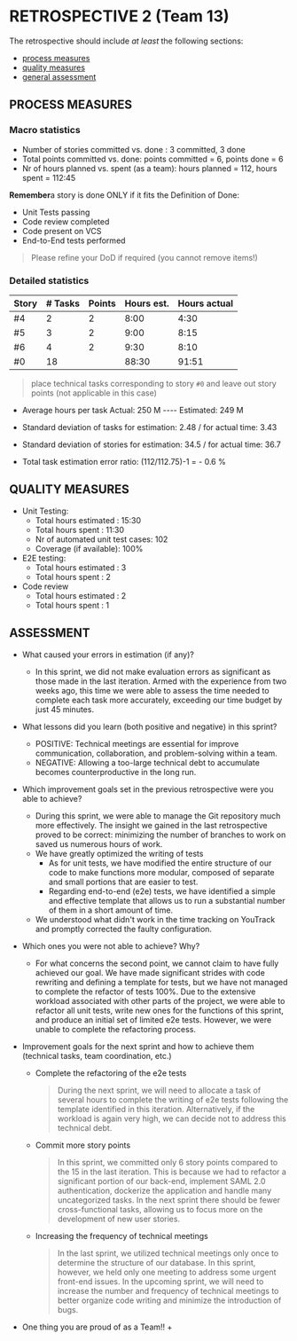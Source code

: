 RETROSPECTIVE 2 (Team 13)
=====================================

The retrospective should include _at least_ the following
sections:

- [process measures](#process-measures)
- [quality measures](#quality-measures)
- [general assessment](#assessment)

## PROCESS MEASURES

### Macro statistics

- Number of stories committed vs. done : 3 committed, 3 done
- Total points committed vs. done: points committed = 6, points done = 6
- Nr of hours planned vs. spent (as a team): hours planned = 112, hours spent = 112:45

**Remember**a story is done ONLY if it fits the Definition of Done:
 
- Unit Tests passing
- Code review completed
- Code present on VCS
- End-to-End tests performed

> Please refine your DoD if required (you cannot remove items!)

### Detailed statistics

| Story  | # Tasks | Points | Hours est. | Hours actual |
|--------|---------|--------|------------|--------------|
| #4 	|     2	|    2	|   8:00   	|        4:30	|
| #5  	|     3	|    2	|   9:00		|       8:15   	|
| #6  	|     4	|    2	|   9:30  	|       8:10  	|
| #0  	|     18	|    	|   88:30 	|       91:51   	|

   

> place technical tasks corresponding to story `#0` and leave out story points (not applicable in this case)

- Average hours per task    Actual: 250 M ---- Estimated: 249 M
- Standard deviation of tasks   for estimation: 2.48 / for actual time: 3.43
- Standard deviation of stories   for estimation: 34.5  / for actual time: 36.7

- Total task estimation error ratio: (112/112.75)-1 = - 0.6 %


 
## QUALITY MEASURES

- Unit Testing:
  - Total hours estimated : 15:30
  - Total hours spent : 11:30
  - Nr of automated unit test cases: 102 
  - Coverage (if available): 100%
- E2E testing:
  - Total hours estimated : 3
  - Total hours spent : 2
- Code review
  - Total hours estimated : 2
  - Total hours spent : 1


## ASSESSMENT


- What caused your errors in estimation (if any)?
  + In this sprint, we did not make evaluation errors as significant as those made in the last iteration. Armed with the experience from two weeks ago, this time we were able to assess the time needed to complete each task more accurately, exceeding our time budget by just 45 minutes.

- What lessons did you learn (both positive and negative) in this sprint?
  + POSITIVE: Technical meetings are essential for improve communication, collaboration, and problem-solving within a team.
  + NEGATIVE: Allowing a too-large technical debt to accumulate becomes counterproductive in the long run.

- Which improvement goals set in the previous retrospective were you able to achieve?
  + During this sprint, we were able to manage the Git repository much more effectively. The insight we gained in the last retrospective proved to be correct: minimizing the number of branches to work on saved us numerous hours of work.
  + We have greatly optimized the writing of tests
	* As for unit tests, we have modified the entire structure of our code to make functions more modular, composed of separate and small portions that are easier to test.
	* Regarding end-to-end (e2e) tests, we have identified a simple and effective template that allows us to run a substantial number of them in a short amount of time.
  + We understood what didn't work in the time tracking on YouTrack and promptly corrected the faulty configuration.
 
- Which ones you were not able to achieve? Why?
  + For what concerns the second point, we cannot claim to have fully achieved our goal. We have made significant strides with code rewriting and defining a template for tests, but we have not managed to complete the refactor of tests 100%. Due to the extensive workload associated with other parts of the project, we were able to refactor all unit tests, write new ones for the functions of this sprint, and produce an initial set of limited e2e tests. However, we were unable to complete the refactoring process.

- Improvement goals for the next sprint and how to achieve them (technical tasks, team coordination, etc.)
  + Complete the refactoring of the e2e tests
	> During the next sprint, we will need to allocate a task of several hours to complete the writing of e2e tests following the template identified in this iteration. Alternatively, if the workload is again very high, we can decide not to address this technical debt.
  + Commit more story points
	> In this sprint, we committed only 6 story points compared to the 15 in the last iteration. This is because we had to refactor a significant portion of our back-end, implement SAML 2.0 authentication, dockerize the application and handle many uncategorized tasks. In the next sprint there should be fewer cross-functional tasks, allowing us to focus more on the development of new user stories.
  + Increasing the frequency of technical meetings
	> In the last sprint, we utilized technical meetings only once to determine the structure of our database. In this sprint, however, we held only one meeting to address some urgent front-end issues. In the upcoming sprint, we will need to increase the number and frequency of technical meetings to better organize code writing and minimize the introduction of bugs.

- One thing you are proud of as a Team!!
  + 
